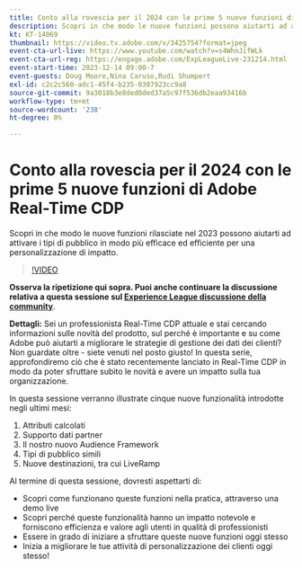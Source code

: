 ```yaml
---
title: Conto alla rovescia per il 2024 con le prime 5 nuove funzioni di Adobe Real-Time CDP
description: Scopri in che modo le nuove funzioni possono aiutarti ad attivare i tipi di pubblico in modo più efficace ed efficiente per una personalizzazione di impatto.
kt: KT-14069
thumbnail: https://video.tv.adobe.com/v/3425754?format=jpeg
event-cta-url-live: https://www.youtube.com/watch?v=s4WhnJifWLk
event-cta-url-reg: https://engage.adobe.com/ExpLeagueLive-231214.html
event-start-time: 2023-12-14 09:00-7
event-guests: Doug Moore,Nina Caruso,Rudi Shumpert
exl-id: c2c2c560-adc1-45f4-b235-0307923cc9a8
source-git-commit: 9a3018b3e8ded0ded37a5c97f536db2eaa93416b
workflow-type: tm+mt
source-wordcount: '238'
ht-degree: 0%

---
```


# Conto alla rovescia per il 2024 con le prime 5 nuove funzioni di Adobe Real-Time CDP

Scopri in che modo le nuove funzioni rilasciate nel 2023 possono aiutarti ad attivare i tipi di pubblico in modo più efficace ed efficiente per una personalizzazione di impatto.

>[!VIDEO](https://video.tv.adobe.com/v/3425754/?quality=12&learn=on)

**Osserva la ripetizione qui sopra. Puoi anche continuare la discussione relativa a questa sessione sul [Experience League discussione della community](https://experienceleaguecommunities.adobe.com/t5/real-time-customer-data-platform/experience-league-live-post-session-discussion-countdown-to-2024/m-p/639558#M14)**.

**Dettagli:**
Sei un professionista Real-Time CDP attuale e stai cercando informazioni sulle novità del prodotto, sul perché è importante e su come Adobe può aiutarti a migliorare le strategie di gestione dei dati dei clienti? Non guardate oltre - siete venuti nel posto giusto! In questa serie, approfondiremo ciò che è stato recentemente lanciato in Real-Time CDP in modo da poter sfruttare subito le novità e avere un impatto sulla tua organizzazione.

In questa sessione verranno illustrate cinque nuove funzionalità introdotte negli ultimi mesi:

1. Attributi calcolati
2. Supporto dati partner
3. Il nostro nuovo Audience Framework
4. Tipi di pubblico simili
5. Nuove destinazioni, tra cui LiveRamp

Al termine di questa sessione, dovresti aspettarti di:

* Scopri come funzionano queste funzioni nella pratica, attraverso una demo live
* Scopri perché queste funzionalità hanno un impatto notevole e forniscono efficienza e valore agli utenti in qualità di professionisti
* Essere in grado di iniziare a sfruttare queste nuove funzioni oggi stesso
* Inizia a migliorare le tue attività di personalizzazione dei clienti oggi stesso!



